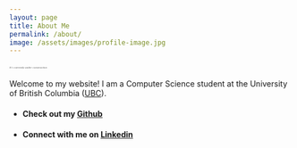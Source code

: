 ```yaml
---
layout: page
title: About Me
permalink: /about/
image: /assets/images/profile-image.jpg
---
```

#### **_<span style="color:grey; font-family:Times New Roman; font-size:5;">*It's currently under construction*</span>_**



Welcome to my website! I am a Computer Science student at the University of British Columbia ([UBC](https://www.ubc.ca)). 


* #### Check out my **[Github](https://www.github.com/seinnlee)**
* #### Connect with me on **[Linkedin](https://www.linkedin.com/in/sein-lee)**
